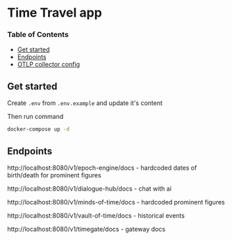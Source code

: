 # Time Travel app


### Table of Contents

* [Get started](#get_started) 
* [Endpoints](#endpoints)
* [OTLP collector config](services/otel-collector/README.md)

## Get started

Create `.env` from `.env.example` and update it's content

Then run command
```bash
docker-compose up -d
```

## Endpoints

http://localhost:8080/v1/epoch-engine/docs - hardcoded dates of birth/death for prominent figures

http://localhost:8080/v1/dialogue-hub/docs - chat with ai

http://localhost:8080/v1/minds-of-time/docs - hardcoded prominent figures

http://localhost:8080/v1/vault-of-time/docs - historical events

http://localhost:8080/v1/timegate/docs - gateway docs
 